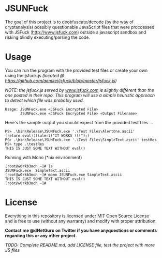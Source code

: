 # JSUNFuck
The goal of this project is to deobfuscate/decode (by the way of cryptanalysis) possibly questionable JavaScript files that were proccessed with JSFuck (http://www.jsfuck.com) outside a javascript sandbox and risking blindly executing/parsing the code.

# Usage
You can run the program with the provided test files or create your own using the jsfuck.js _(located @ https://github.com/aemkei/jsfuck/blob/master/jsfuck.js)_

_NOTE: the jsfuck.js served by www.jsfuck.com is slightly different than the one posted in their repo. This program will use a simple heuristic approach to detect which file was probably used._ 
```
Usage: JSUNFuck.exe <JSFuck Encrypted File>
       JSUNFuck.exe <JSFuck Encrypted File> <Output Filename>
```
Here's the sample output you should expect from the provided test files ...
```
PS> .\bin\Release\JSUNFuck.exe '.\Test Files\AlertOne.ascii'
(return eval)()(alert("IT WORKS !!!");)
PS> .\bin\Release\JSUNFuck.exe '.\Test Files\SimpleText.ascii' testRes
PS> type .\testRes
THIS IS JUST SOME TEXT WITHOUT eval()
```
Running with Mono (*nix environment)
```
[root@w0rkb3nch ~]# ls
JSUNFuck.exe  SimpleText.ascii
[root@w0rkb3nch ~]# mono JSUNFuck.exe SimpleText.ascii
THIS IS JUST SOME TEXT WITHOUT eval()
[root@w0rkb3nch ~]# 
```
# License
Everything in this repository is licensed under MIT Open Source License and is free to use (without any warranty) and modify with proper attribution.

**Contact me @dNetGuru on Twitter if you have anyquestions or comments regarding this or any other project.**

*TODO: Complete README.md, add LICENSE file, test the project with more JS files*

